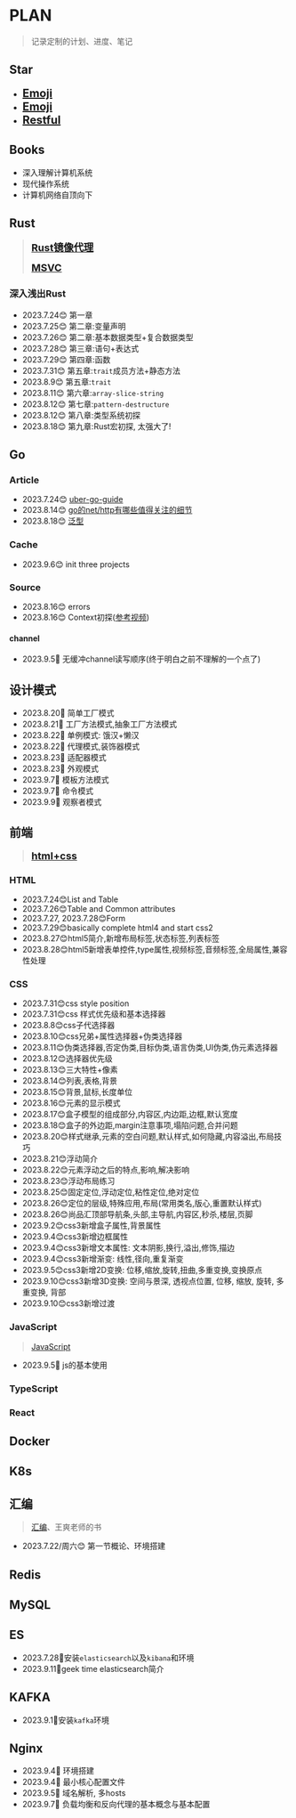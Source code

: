# PLAN

> 记录定制的计划、进度、笔记

##  Star

- **<span style="font-size: 20px;">[Emoji](https://gist.github.com/rxaviers/7360908)</span>**	
- **<span style="font-size: 20px;">[Emoji](https://emojixd.com/)</span>**	
- **<span style="font-size: 20px;">[Restful](https://restfulapi.cn/)</span>**	

## Books
- 深入理解计算机系统
- 现代操作系统
- 计算机网络自顶向下

## Rust
> **<span style="font-size: 18px;">[Rust镜像代理](https://rsproxy.cn/)</span>**
> 
> **<span style="font-size: 18px;">[MSVC](https://visualstudio.microsoft.com/zh-hans/visual-cpp-build-tools/)</span>**

### 深入浅出Rust
- 2023.7.24:blush: 第一章
- 2023.7.25:blush: 第二章:变量声明
- 2023.7.26:blush: 第二章:基本数据类型+复合数据类型
- 2023.7.28:blush: 第三章:语句+表达式
- 2023.7.29:blush: 第四章:函数
- 2023.7.31:blush: 第五章:`trait`成员方法+静态方法
- 2023.8.9:blush: 第五章:`trait`
- 2023.8.11:blush: 第六章:`array-slice-string`
- 2023.8.12:blush: 第七章:`pattern-destructure`
- 2023.8.12:blush: 第八章:类型系统初探
- 2023.8.18:blush: 第九章:Rust宏初探, 太强大了!


## Go

### Article
- 2023.7.24:blush: [uber-go-guide](https://github.com/xxjwxc/uber_go_guide_cn)
- 2023.8.14:blush: [go的net/http有哪些值得关注的细节](https://mp.weixin.qq.com/s/QfeycEFqeqqhRKrYYL5mGA)
- 2023.8.18:blush: [泛型](https://mp.weixin.qq.com/mp/appmsgalbum?__biz=MzU2ODc4NzUxMg==&action=getalbum&album_id=2218002393592627201&scene=173&from_msgid=2247485263&from_itemidx=1&count=3&nolastread=1#wechat_redirect)

### Cache
- 2023.9.6:blush: init three projects

### Source
- 2023.8.16:blush: errors
- 2023.8.16:blush: Context初探([参考视频](https://www.bilibili.com/video/BV1EA41127Q3))

#### channel
- 2023.9.5:money_mouth_face: 无缓冲channel读写顺序(终于明白之前不理解的一个点了)

## 设计模式
- 2023.8.20:star2: 简单工厂模式
- 2023.8.21:star2: 工厂方法模式,抽象工厂方法模式
- 2023.8.22:star2: 单例模式: 饿汉+懒汉
- 2023.8.22:star2: 代理模式,装饰器模式
- 2023.8.23:star2: 适配器模式
- 2023.8.23:star2: 外观模式
- 2023.9.7:star2: 模板方法模式
- 2023.9.7:star2: 命令模式
- 2023.9.9:star2: 观察者模式

## 前端

> **<span style="font-size: 18px;">[html+css](https://www.bilibili.com/video/BV1p84y1P7Z5)</span>**

### HTML
- 2023.7.24:blush:List and Table
- 2023.7.26:blush:Table and Common attributes
- 2023.7.27, 2023.7.28:blush:Form 
- 2023.7.29:blush:basically complete html4 and start css2
- 2023.8.27:blush:html5简介,新增布局标签,状态标签,列表标签
- 2023.8.28:blush:html5新增表单控件,type属性,视频标签,音频标签,全局属性,兼容性处理
### CSS
- 2023.7.31:blush:css style position
- 2023.7.31:blush:css 样式优先级和基本选择器
- 2023.8.8:blush:css子代选择器
- 2023.8.10:blush:css兄弟+属性选择器+伪类选择器
- 2023.8.11:blush:伪类选择器,否定伪类,目标伪类,语言伪类,UI伪类,伪元素选择器
- 2023.8.12:blush:选择器优先级
- 2023.8.13:blush:三大特性+像素
- 2023.8.14:blush:列表,表格,背景
- 2023.8.15:blush:背景,鼠标,长度单位
- 2023.8.16:blush:元素的显示模式
- 2023.8.17:blush:盒子模型的组成部分,内容区,内边距,边框,默认宽度
- 2023.8.18:blush:盒子的外边距,margin注意事项,塌陷问题,合并问题
- 2023.8.20:blush:样式继承,元素的空白问题,默认样式,如何隐藏,内容溢出,布局技巧
- 2023.8.21:blush:浮动简介
- 2023.8.22:blush:元素浮动之后的特点,影响,解决影响
- 2023.8.23:blush:浮动布局练习
- 2023.8.25:blush:固定定位,浮动定位,粘性定位,绝对定位
- 2023.8.26:blush:定位的层级,特殊应用,布局(常用类名,版心,重置默认样式)
- 2023.8.26:blush:尚品汇顶部导航条,头部,主导航,内容区,秒杀,楼层,页脚
- 2023.9.2:blush:css3新增盒子属性,背景属性
- 2023.9.4:blush:css3新增边框属性
- 2023.9.4:blush:css3新增文本属性: 文本阴影,换行,溢出,修饰,描边
- 2023.9.4:blush:css3新增渐变: 线性,径向,重复渐变
- 2023.9.5:blush:css3新增2D变换: 位移,缩放,旋转,扭曲,多重变换,变换原点
- 2023.9.10:blush:css3新增3D变换: 空间与景深, 透视点位置, 位移, 缩放, 旋转, 多重变换, 背部
- 2023.9.10:blush:css3新增过渡
### JavaScript
> [JavaScript](https://www.w3school.com.cn/js/index.asp)
- 2023.9.5:dart: js的基本使用


### TypeScript

### React

## Docker

## K8s

## 汇编

>  [汇编](https://www.bilibili.com/video/BV1Wu411B72F)、王爽老师的书

- 2023.7.22/周六:blush: 第一节概论、环境搭建

## Redis

## MySQL

## ES

- 2023.7.28:tiger:安装`elasticsearch`以及`kibana`和环境
- 2023.9.11:tiger:geek time elasticsearch简介

## KAFKA

- 2023.9.1:tiger:安装`kafka`环境

## Nginx
- 2023.9.4:watermelon: 环境搭建
- 2023.9.4:watermelon: 最小核心配置文件
- 2023.9.5:watermelon: 域名解析, 多hosts
- 2023.9.7:watermelon: 负载均衡和反向代理的基本概念与基本配置